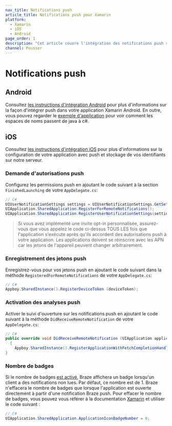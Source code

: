 ```yaml
---
nav_title: Notifications push
article_title: Notifications push pour Xamarin
platform:
  - Xamarin
  - iOS
  - Android
page_order: 1
description: "Cet article couvre l'intégration des notifications push sur Android et FireOS pour la plate-forme Xamarin."
channel: Pousser
---
```


# Notifications push

## Android

Consultez [les instructions d'intégration Android][11] pour plus d'informations sur la façon d'intégrer push dans votre application Xamarin Android. En outre, vous pouvez regarder le [exemple d'application][12] pour voir comment les espaces de noms passent de java à c#.

## iOS

Consultez [les instructions d'intégration iOS][1] pour plus d'informations sur la configuration de votre application avec push et stockage de vos identifiants sur notre serveur.

### Demande d'autorisations push

Configurez les permissions push en ajoutant le code suivant à la section `FinishedLaunching` de votre `AppDelegate.cs`:

```csharp
// C#
UIUserNotificationSettings settings = UIUserNotificationSettings.GetSettingsForTypes(UIUserNotificationType.Badge | UIUserNotificationType.Alert | UIUserNotificationType.Sound, null);
UIApplication.SharedApplication.RegisterForRemoteNotifications();
UIApplication.SharedApplication.RegisterUserNotificationSettings(settings);
```

> Si vous avez implémenté une invite opt-in personnalisée, assurez-vous que vous appelez le code ci-dessus TOUS LES fois que l'application s'exécute après qu'ils accordent des autorisations push à votre application. Les applications doivent se réinscrire avec les APN car les jetons de l'appareil peuvent changer arbitrairement.

### Enregistrement des jetons push

Enregistrez-vous pour vos jetons push en ajoutant le code suivant dans la méthode `RegisteredForRemoteNotifications` de votre `AppDelegate.cs`:

```csharp
// C#
Appboy.SharedInstance().RegisterDeviceToken (deviceToken);
```

### Activation des analyses push

Activer le suivi d'ouverture sur les notifications push en ajoutant le code suivant à la méthode `DidReceiveRemoteNotification` de votre `AppDelegate.cs`:

```csharp
// C#
public override void DidReceiveRemoteNotification (UIApplication application, NSDictionary userInfo, Action<UIBackgroundFetchResult> completionHandler)
  {
    Appboy.SharedInstance().RegisterApplicationWithFetchCompletionHandler(application, userInfo, completionHandler);
}
```

### Nombre de badges

Si le nombre de badges [est activé][2], Braze affichera un badge lorsqu'un client a des notifications non lues. Par défaut, ce nombre est de 1. Braze n'effacera le nombre de badges que lorsque l'application est ouverte directement à partir d'une notification Braze push. Pour effacer le nombre de badges, vous pouvez vous référer à la documentation [Xamarin][3] et utiliser le code suivant :

```csharp
// C#
UIApplication.SharedApplication.ApplicationIconBadgeNumber = 0;
```

[1]: {{site.baseurl}}/developer_guide/platform_integration_guides/ios/push_notifications/integration/
[2]: {{site.baseurl}}/help/best_practices/utilizing_badge_count/#badge-count-with-braze
[3]: https://developer.xamarin.com/guides/cross-platform/application_fundamentals/notifications/ios/local_notifications_in_ios/#Handling_Notifications
[11]: {{site.baseurl}}/developer_guide/platform_integration_guides/android/push_notifications/integration/standard_integration/
[12]: https://github.com/Appboy/appboy-xamarin-bindings

